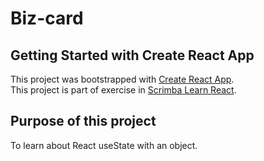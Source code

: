 # Biz-card

## Getting Started with Create React App

This project was bootstrapped with [Create React App](https://github.com/facebook/create-react-app). \
This project is part of exercise in [Scrimba Learn React](https://scrimba.com/learn/learnreact).

## Purpose of this project

To learn about React useState with an object.


